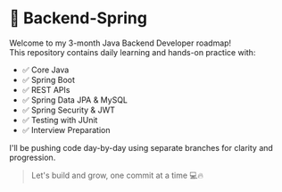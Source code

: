 # 🚀 Backend-Spring

Welcome to my 3-month Java Backend Developer roadmap!  
This repository contains daily learning and hands-on practice with:

- ✅ Core Java
- ✅ Spring Boot
- ✅ REST APIs
- ✅ Spring Data JPA & MySQL
- ✅ Spring Security & JWT
- ✅ Testing with JUnit
- ✅ Interview Preparation

I'll be pushing code day-by-day using separate branches for clarity and progression.

> Let's build and grow, one commit at a time 💻🔥
